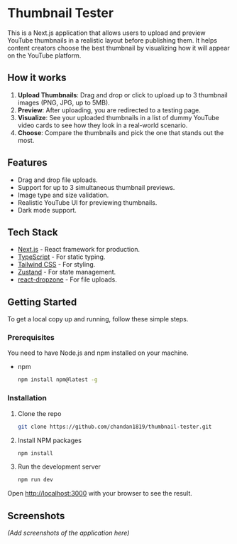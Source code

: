 # Thumbnail Tester

This is a Next.js application that allows users to upload and preview YouTube thumbnails in a realistic layout before publishing them. It helps content creators choose the best thumbnail by visualizing how it will appear on the YouTube platform.

## How it works

1.  **Upload Thumbnails**: Drag and drop or click to upload up to 3 thumbnail images (PNG, JPG, up to 5MB).
2.  **Preview**: After uploading, you are redirected to a testing page.
3.  **Visualize**: See your uploaded thumbnails in a list of dummy YouTube video cards to see how they look in a real-world scenario.
4.  **Choose**: Compare the thumbnails and pick the one that stands out the most.

## Features

-   Drag and drop file uploads.
-   Support for up to 3 simultaneous thumbnail previews.
-   Image type and size validation.
-   Realistic YouTube UI for previewing thumbnails.
-   Dark mode support.

## Tech Stack

-   [Next.js](https://nextjs.org/) - React framework for production.
-   [TypeScript](https://www.typescriptlang.org/) - For static typing.
-   [Tailwind CSS](https://tailwindcss.com/) - For styling.
-   [Zustand](https://github.com/pmndrs/zustand) - For state management.
-   [react-dropzone](https://react-dropzone.js.org/) - For file uploads.

## Getting Started

To get a local copy up and running, follow these simple steps.

### Prerequisites

You need to have Node.js and npm installed on your machine.

-   npm
    ```sh
    npm install npm@latest -g
    ```

### Installation

1.  Clone the repo
    ```sh
    git clone https://github.com/chandan1819/thumbnail-tester.git
    ```
2.  Install NPM packages
    ```sh
    npm install
    ```
3.  Run the development server
    ```sh
    npm run dev
    ```

Open [http://localhost:3000](http://localhost:3000) with your browser to see the result.

## Screenshots

*(Add screenshots of the application here)*
